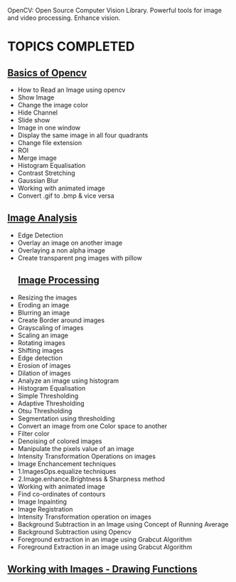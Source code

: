 OpenCV: Open Source Computer Vision Library. Powerful tools for image and video processing. Enhance vision.
# TOPICS COMPLETED
## [Basics of Opencv](https://github.com/Tanwar-12/OpenCV/tree/main/Basics%20of%20Image%20using%20OpenCV)
* How to Read an Image using opencv
* Show Image
* Change the image color
* Hide Channel
* Slide show
* Image in one window
* Display the same image in all four quadrants
* Change file extension
* ROI
* Merge image
* Histogram Equalisation
* Contrast Stretching
* Gaussian Blur
* Working with animated image
* Convert .gif to .bmp & vice versa 
## [Image Analysis ](https://github.com/Tanwar-12/OpenCV/tree/main/Image%20Analysis%20%26%20Processing)

* Edge Detection
* Overlay an image on another image
* Overlaying a non alpha image
* Create transparent png images with pillow
  ## [Image Processing](https://github.com/Tanwar-12/OpenCV/tree/main/Opencv/Image%20Processing)
* Resizing the images
* Eroding an image
* Blurring an image
* Create Border around images
* Grayscaling of images
* Scaling an image
* Rotating images
* Shifting images
* Edge detection
* Erosion of images
* Dilation of images
* Analyze an image using histogram
* Histogram Equalisation
* Simple Thresholding
* Adaptive Thresholding
* Otsu Thresholding
* Segmentation using thresholding
* Convert an image from one Color space to another
* Filter color
* Denoising of colored images
* Manipulate the pixels value of an image
* Intensity Transformation Operations on images
* Image Enchancement techniques
* 1.ImagesOps.equalize techniques
* 2.Image.enhance.Brightness & Sharpness method
* Working with animated image
* Find co-ordinates of contours
* Image Inpainting
* Image Registration
* Intensity Transformation operation on images
* Background Subtraction in an Image using Concept of Running Average
*  Background Subtraction using Opencv
* Foreground extraction in an image using Grabcut Algorithm
* Foreground Extraction in an image using Grabcut Algorithm 
## [Working with Images - Drawing Functions]()
